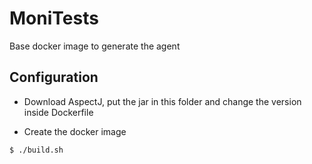 # MoniTests

Base docker image to generate the agent

## Configuration

   * Download AspectJ, put the jar in this folder and change the version inside Dockerfile

   * Create the docker image

```{shell}
$ ./build.sh
```
